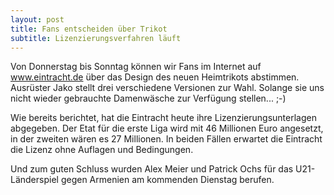 ```yaml
---
layout: post
title: Fans entscheiden über Trikot
subtitle: Lizenzierungsverfahren läuft
---
```


Von Donnerstag bis Sonntag können wir Fans im Internet auf www.eintracht.de über das Design des neuen Heimtrikots abstimmen. Ausrüster Jako stellt drei verschiedene Versionen zur Wahl. Solange sie uns nicht wieder gebrauchte Damenwäsche zur Verfügung stellen... ;-)

Wie bereits berichtet, hat die Eintracht heute ihre Lizenzierungsunterlagen abgegeben. Der Etat für die erste Liga wird mit 46 Millionen Euro angesetzt, in der zweiten wären es 27 Millionen. In beiden Fällen erwartet die Eintracht die Lizenz ohne Auflagen und Bedingungen.

Und zum guten Schluss wurden Alex Meier und Patrick Ochs für das U21-Länderspiel gegen Armenien am kommenden Dienstag berufen.
